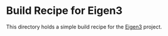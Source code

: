 # Build Recipe for Eigen3

This directory holds a simple build recipe for the
[Eigen3](https://eigen.tuxfamily.org) project.
